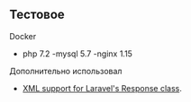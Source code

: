 ## Тестовое

Docker 
 - php 7.2
 -mysql 5.7
 -nginx 1.15

Дополнительно использовал
- [XML support for Laravel's Response class](https://github.com/mtownsend5512/response-xml).
